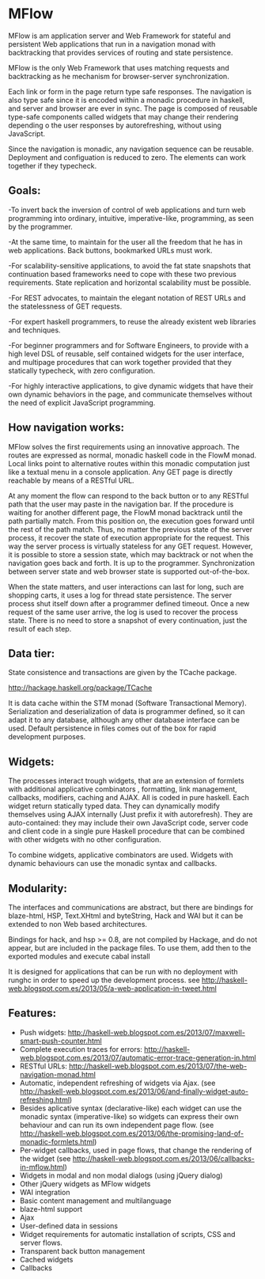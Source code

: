 # MFlow

MFlow is am application server and Web Framework for stateful and persistent Web applications that run in a navigation monad with backtracking that provides services of routing and state persistence. 

MFlow is the only Web Framework that uses matching requests and backtracking as he mechanism for browser-server synchronization.

Each link or form in the page return type safe responses. The navigation is also type safe since it is encoded within a monadic procedure in haskell, and server and browser are ever in sync. The page is composed of reusable type-safe components called widgets that may change their rendering depending o the user responses by autorefreshing, without using JavaScript.

Since the navigation is monadic, any navigation sequence can be reusable. Deployment and configuation is reduced to zero. The elements can work together if they typecheck.

## Goals:

-To invert back the inversion of control of web applications and turn web programming into ordinary, intuitive, imperative-like, programming, as seen by the programmer. 

-At the same time, to maintain for the user all the freedom that he has in web applications. Back buttons, bookmarked URLs must work.

-For scalability-sensitive applications, to avoid the fat state snapshots that continuation based frameworks need to cope with these two previous requirements. State replication and horizontal scalability must be possible.

-For REST advocates, to maintain the elegant notation of REST URLs and the statelessness of GET requests. 

-For expert haskell programmers, to reuse the already existent web libraries and techniques. 

-For beginner programmers and for Software Engineers, to provide with a high level DSL of reusable, self contained widgets for the user interface, and multipage procedures that can work together provided that they statically typecheck, with zero configuration. 

-For highly interactive applications, to give dynamic widgets that have their own dynamic behaviors in the page, and communicate themselves without the need of explicit  JavaScript programming. 

## How navigation works:

MFlow solves the first requirements using an innovative approach. The routes are expressed as normal, monadic haskell code in the FlowM monad. Local links point to alternative routes within this monadic computation just like a textual menu in a console application. Any GET page is directly reachable by means of a RESTful URL.

At any moment the flow can respond to the back button or to any RESTful path that the user may paste in the navigation bar. If the procedure is waiting for another different page, the FlowM monad backtrack until the path partially match. From this position on, the execution goes forward until the rest of the path match.  Thus, no matter the previous state of the server process, it recover the state of execution appropriate for the request. This way the server process is virtually stateless for any GET request. However, it is possible to store a session state, which may backtrack or not when the navigation goes back and forth. It is up to the programmer. Synchronization between server state and web browser state is supported out-of-the-box.

When the state matters, and user interactions can last for long, such are shopping carts, it uses a log for thread state persistence. The server process shut itself down after a programmer defined timeout. Once a new request of the same user arrive, the log is used to recover the process state. There is no need to store a snapshot of every continuation, just the result of each step.

## Data tier:

State consistence and transactions are given by the TCache package. 

http://hackage.haskell.org/package/TCache

It is data cache within the STM monad (Software Transactional Memory).  Serialization and deserialization of data is programmer defined, so it can adapt it to any database, although any other database interface can be used. Default persistence in files comes out of the box for rapid development purposes.

##  Widgets:

The processes interact trough widgets, that are an extension of formlets with additional applicative combinators , formatting, link management, callbacks, modifiers, caching and AJAX. All is coded in pure haskell. Each widget return statically typed data. They can dynamically modify themselves using AJAX internally (Just prefix it with autorefresh). They are auto-contained: they may include their own JavaScript code, server code and client code in a single pure Haskell procedure that can be combined with other widgets with no other configuration.

To combine widgets, applicative combinators are used. Widgets with dynamic behaviours can use the monadic syntax and callbacks.

## Modularity:

The interfaces and communications are abstract, but there are bindings for blaze-html, HSP, Text.XHtml and byteString, Hack and WAI but it can be extended to non Web based architectures.

Bindings for hack, and hsp >= 0.8,  are not compiled by Hackage, and do not appear, but are included in the package files. To use them, add then to the exported modules and execute cabal install

It is designed for applications that can be run with no deployment with runghc in order to speed up the development process. see <http://haskell-web.blogspot.com.es/2013/05/a-web-application-in-tweet.html>

## Features:

* Push widgets: http://haskell-web.blogspot.com.es/2013/07/maxwell-smart-push-counter.html 
* Complete execution traces for errors: http://haskell-web.blogspot.com.es/2013/07/automatic-error-trace-generation-in.html 
* RESTful URLs: http://haskell-web.blogspot.com.es/2013/07/the-web-navigation-monad.html 
* Automatic, independent refreshing of widgets via Ajax. (see http://haskell-web.blogspot.com.es/2013/06/and-finally-widget-auto-refreshing.html) 
* Besides aplicative syntax (declarative-like) each widget can use the monadic syntax (imperative-like) so widgets can express their own behaviour and can run its own independent page flow. (see http://haskell-web.blogspot.com.es/2013/06/the-promising-land-of-monadic-formlets.html) 
* Per-widget callbacks, used in page flows, that change the rendering of the widget (see http://haskell-web.blogspot.com.es/2013/06/callbacks-in-mflow.html) 
* Widgets in modal and non modal dialogs (using jQuery dialog) 
* Other jQuery widgets as MFlow widgets 
* WAI integration
* Basic content management and multilanguage
* blaze-html support
* Ajax
* User-defined data in sessions 
* Widget requirements for automatic installation of scripts, CSS and server flows. 
* Transparent back button management
* Cached widgets
* Callbacks 


